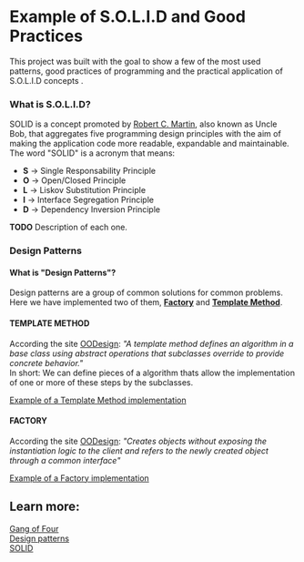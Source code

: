 # Example of S.O.L.I.D and Good Practices
This project was built with the goal to show a few of the most used patterns, good practices of programming and the practical application of S.O.L.I.D concepts .

### **What is S.O.L.I.D?**
SOLID is a concept promoted by [Robert C. Martin](https://en.wikipedia.org/wiki/Robert_C._Martin), also known as Uncle Bob, that aggregates five programming design principles with the aim of making the application code more readable, expandable and maintainable.
The word "SOLID" is a acronym that means:
* **S** -> Single Responsability Principle
* **O** -> Open/Closed Principle
* **L** -> Liskov Substitution Principle
* **I** -> Interface Segregation Principle
* **D** -> Dependency Inversion Principle

**TODO** Description of each one.

### **Design Patterns**
#### What is "Design Patterns"?
Design patterns are a group of common solutions for common problems.  
Here we have implemented two of them, [**Factory**](#factory) and [**Template Method**](#template-method).

#### **TEMPLATE METHOD**
According the site [OODesign](http://www.oodesign.com/template-method-pattern.html): *"A template method defines an algorithm in a base class using abstract operations that subclasses override to provide concrete behavior."*  
In short: We can define pieces of a algorithm thats allow the implementation of one or more of these steps by the subclasses.

[Example of a Template Method implementation](Sample2/BankTemplate.cs)

#### **FACTORY**
According the site [OODesign](http://www.oodesign.com/factory-pattern.html): *"Creates objects without exposing the instantiation logic to the client and refers to the newly created object through a common interface"*

[Example of a Factory implementation](Sample2/BankFactory.cs)

## Learn more:
[Gang of Four](http://www.blackwasp.co.uk/gofpatterns.aspx)  
[Design patterns](http://www.oodesign.com/)  
[SOLID](https://scotch.io/bar-talk/s-o-l-i-d-the-first-five-principles-of-object-oriented-design)  
